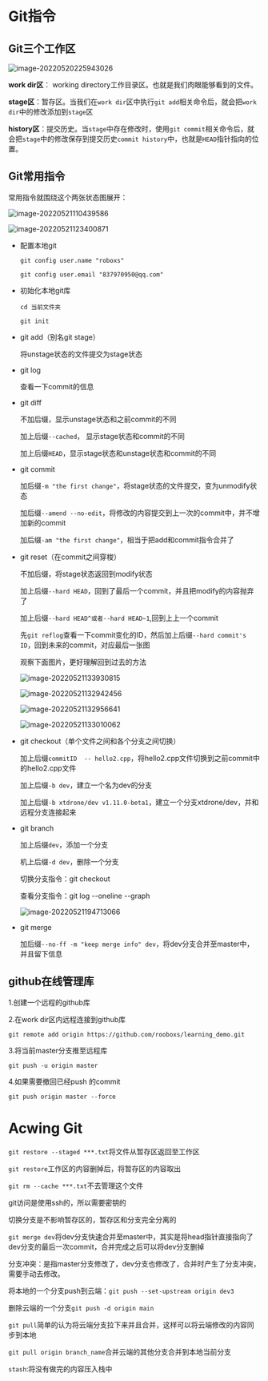 # Git指令

## Git三个工作区

![image-20220520225943026](git.assets/image-20220520225943026.png)

**work dir区**： working directory工作目录区。也就是我们肉眼能够看到的文件。

**stage区**：暂存区。当我们在`work dir`区中执行`git add`相关命令后，就会把`work dir`中的修改添加到`stage`区

**history区**：提交历史。当`stage`中存在修改时，使用`git commit`相关命令后，就会把`stage`中的修改保存到提交历史`commit history`中，也就是`HEAD`指针指向的位置。

## Git常用指令

常用指令就围绕这个两张状态图展开：



![image-20220521110439586](git.assets/image-20220521110439586.png)

![image-20220521123400871](git.assets/image-20220521123400871.png)



+ 配置本地git

  `git config user.name "roboxs"`

  `git config user.email "837970950@qq.com"`

+ 初始化本地git库

  `cd 当前文件夹`

  `git init`

+ git add（别名git stage）

  将unstage状态的文件提交为stage状态

+ git log

  查看一下commit的信息

+ git diff

  不加后缀，显示unstage状态和之前commit的不同

  加上后缀`--cached`， 显示stage状态和commit的不同

  加上后缀`HEAD`，显示stage状态和unstage状态和commit的不同

+ git commit

  加后缀`-m "the first change"`，将stage状态的文件提交，变为unmodify状态

  加后缀`--amend --no-edit`，将修改的内容提交到上一次的commit中，并不增加新的commit

  加后缀`-am "the first change"`，相当于把add和commit指令合并了

+ git reset（在commit之间穿梭）

  不加后缀，将stage状态返回到modify状态

  加上后缀`--hard HEAD`，回到了最后一个commit，并且把modify的内容抛弃了

  加上后缀`--hard HEAD^或者--hard HEAD~1`,回到上上一个commit

  先`git reflog`查看一下commit变化的ID，然后加上后缀`--hard commit's ID`，回到未来的commit，对应最后一张图

  观察下面图片，更好理解回到过去的方法

  ![image-20220521133930815](git.assets/image-20220521133930815.png)

  ![image-20220521132942456](git.assets/image-20220521132942456.png)

  ![image-20220521132956641](git.assets/image-20220521132956641.png)

  ![image-20220521133010062](git.assets/image-20220521133010062.png)

+ git checkout（单个文件之间和各个分支之间切换）

  加上后缀`commitID  -- hello2.cpp`，将hello2.cpp文件切换到之前commit中的hello2.cpp文件

  加上后缀`-b dev`，建立一个名为dev的分支

  加上后缀`-b xtdrone/dev v1.11.0-beta1`，建立一个分支xtdrone/dev，并和远程分支连接起来

+ git branch

  加上后缀`dev`，添加一个分支

  机上后缀`-d dev`，删除一个分支

  切换分支指令：git checkout

  查看分支指令：git log --oneline --graph

  ![image-20220521194713066](git.assets/image-20220521194713066.png)

+ git merge

  加后缀`--no-ff -m "keep merge info" dev`，将dev分支合并至master中，并且留下信息

## github在线管理库

1.创建一个远程的github库

2.在work dir区内远程连接到github库

`git remote add origin https://github.com/rooboxs/learning_demo.git`

3.将当前master分支推至远程库

`git push -u origin master`

4.如果需要撤回已经push 的commit

`git push origin master --force`

# Acwing Git

`git restore --staged ***.txt`将文件从暂存区返回至工作区

`git restore`工作区的内容删掉后，将暂存区的内容取出

`git rm --cache ***.txt`不去管理这个文件

git访问是使用ssh的，所以需要密钥的

切换分支是不影响暂存区的，暂存区和分支完全分离的

`git merge dev`将dev分支快速合并至master中，其实是将head指针直接指向了dev分支的最后一次commit，合并完成之后可以将dev分支删掉

分支冲突：是指master分支修改了，dev分支也修改了，合并时产生了分支冲突，需要手动去修改。

将本地的一个分支push到云端：`git push --set-upstream origin dev3`

删除云端的一个分支`git push -d origin main`

`git pull`简单的认为将云端分支拉下来并且合并，这样可以将云端修改的内容同步到本地

`git pull origin branch_name`合并云端的其他分支合并到本地当前分支



`stash`:将没有做完的内容压入栈中



